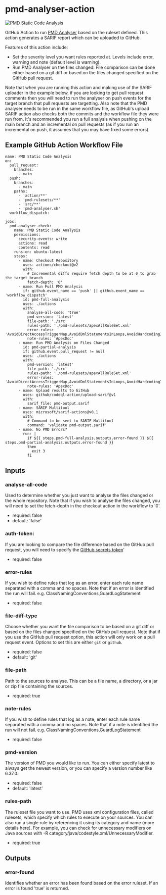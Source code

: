 # pmd-analyser-action
[![PMD Static Code Analysis](https://github.com/thejitendrasolanki/pmd-analyser-action/actions/workflows/main.yml/badge.svg)](https://github.com/thejitendrasolanki/pmd-analyser-action/actions/workflows/main.yml)

GitHub Action to run [PMD Analyser](https://pmd.github.io/) based on the ruleset defined. This action generates a SARIF report which can be uploaded to GitHub.

Features of this action include:

- Set the severity level you want rules reported at. Levels include error, warning and note (default level is warning).
- Run PMD Analyser on the files changed. File comparison can be done either based on a git diff or based on the files changed specified on the GitHub pull request.

Note that when you are running this action and making use of the SARIF uploader in the example below, if you are looking to get pull request comments then you will need to run the analyser on push events for the target branch that pull requests are targetting. Also note that the PMD analyser needs to be run in the same workflow file, as GitHub's upload SARIF action also checks both the commits and the workflow file they were run from. It's recommended you run a full analysis when pushing on the main branch and an incremental on pull requests (as if you run an incremental on push, it assumes that you may have fixed some errors).

## Example GitHub Action Workflow File
```
name: PMD Static Code Analysis
on:
  pull_request:
    branches:
      - main
  push:
    branches:
      - main
    paths:
      - 'action/**'
      - 'pmd-rulesets/**'
      - 'src/**'
      - 'pmd-analyser.sh'
  workflow_dispatch:

jobs:
  pmd-analyser-check:
    name: PMD Static Code Analysis
    permissions:
      security-events: write
      actions: read
      contents: read
    runs-on: ubuntu-latest
    steps:
      - name: Checkout Repository
        uses: actions/checkout@v2
        with:
          # Incremental diffs require fetch depth to be at 0 to grab the target branch
          fetch-depth: '0'
      - name: Run Full PMD Analysis
        if: github.event_name == 'push' || github.event_name == 'workflow_dispatch'
        id: pmd-full-analysis
        uses: ./actions
        with:
          analyse-all-code: 'true'
          pmd-version: 'latest'
          file-path: './src'
          rules-path: './pmd-rulesets/apexAllRuleSet.xml'
          error-rules: 'AvoidDirectAccessTriggerMap,AvoidDmlStatementsInLoops,AvoidHardcodingId'
          note-rules: 'ApexDoc'
      - name: Run PMD Analysis on Files Changed
        id: pmd-partial-analysis
        if: github.event.pull_request != null
        uses: ./actions
        with:
          pmd-version: 'latest'
          file-path: './src'
          rules-path: './pmd-rulesets/apexAllRuleSet.xml'
          error-rules: 'AvoidDirectAccessTriggerMap,AvoidDmlStatementsInLoops,AvoidHardcodingId'
          note-rules: 'ApexDoc'
      - name: Upload results to GitHub
        uses: github/codeql-action/upload-sarif@v1
        with:
          sarif_file: pmd-output.sarif
      - name: SARIF Multitool
        uses: microsoft/sarif-actions@v0.1
        with:
          # Command to be sent to SARIF Multitool
          command: 'validate pmd-output.sarif'
      - name: No PMD Errors?
        run: |
          if ${{ steps.pmd-full-analysis.outputs.error-found }} ${{ steps.pmd-partial-analysis.outputs.error-found }}
          then
            exit 3
          fi

```

## Inputs

### analyse-all-code

Used to determine whether you just want to analyse the files changed or the whole repository. Note that if you wish to analyse the files changed, you will need to set the fetch-depth in the checkout action in the workflow to '0'.

-   required: false
-   default: 'false'

### auth-token:
If you are looking to compare the file difference based on the GitHub pull request, you will need to specify the [GitHub secrets token](https://docs.github.com/en/actions/reference/authentication-in-a-workflow)'
    
-   required: false

### error-rules

If you wish to define rules that log as an error, enter each rule name separated with a comma and no spaces. Note that if an error is identified the run will fail. e.g. ClassNamingConventions,GuardLogStatement

-   required: false

### file-diff-type

Choose whether you want the file comparison to be based on a git diff or based on the files changed specified on the GitHub pull request. Note that if you use the GitHub pull request option, this action will only work on a pull request event. Options to set this are either `git` or `github`.
   
-   required: false
-   default: 'git'

### file-path

Path to the sources to analyse. This can be a file name, a directory, or a jar or zip file containing the sources.

-   required: true

### note-rules

If you wish to define rules that log as a note, enter each rule name separated with a comma and no spaces. Note that if a note is identified the run will not fail. e.g. ClassNamingConventions,GuardLogStatement

-   required: false

### pmd-version

The version of PMD you would like to run. You can either specify latest to always get the newest version, or you can specify a version number like 6.37.0.

-   required: false
-   default: 'latest'

### rules-path

The ruleset file you want to use. PMD uses xml configuration files, called rulesets, which specify which rules to execute on your sources. You can also run a single rule by referencing it using its category and name (more details here). For example, you can check for unnecessary modifiers on Java sources with -R category/java/codestyle.xml/UnnecessaryModifier.

-   required: true

## Outputs

### error-found

Identifies whether an error has been found based on the error ruleset. If an error is found 'true' is returned.
